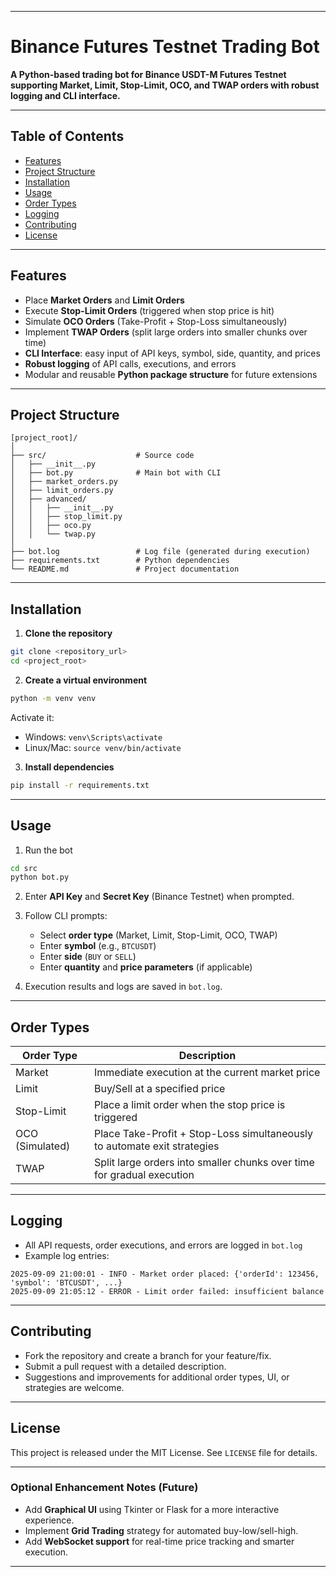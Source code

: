

---

# Binance Futures Testnet Trading Bot

**A Python-based trading bot for Binance USDT-M Futures Testnet supporting Market, Limit, Stop-Limit, OCO, and TWAP orders with robust logging and CLI interface.**

---

## **Table of Contents**

* [Features](#features)
* [Project Structure](#project-structure)
* [Installation](#installation)
* [Usage](#usage)
* [Order Types](#order-types)
* [Logging](#logging)
* [Contributing](#contributing)
* [License](#license)

---

## **Features**

* Place **Market Orders** and **Limit Orders**
* Execute **Stop-Limit Orders** (triggered when stop price is hit)
* Simulate **OCO Orders** (Take-Profit + Stop-Loss simultaneously)
* Implement **TWAP Orders** (split large orders into smaller chunks over time)
* **CLI Interface**: easy input of API keys, symbol, side, quantity, and prices
* **Robust logging** of API calls, executions, and errors
* Modular and reusable **Python package structure** for future extensions

---

## **Project Structure**

```
[project_root]/
│
├── src/                    # Source code
│   ├── __init__.py
│   ├── bot.py              # Main bot with CLI
│   ├── market_orders.py
│   ├── limit_orders.py
│   ├── advanced/
│   │   ├── __init__.py
│   │   ├── stop_limit.py
│   │   ├── oco.py
│   │   └── twap.py
│
├── bot.log                 # Log file (generated during execution)
├── requirements.txt        # Python dependencies
└── README.md               # Project documentation
```

---

## **Installation**

1. **Clone the repository**

```bash
git clone <repository_url>
cd <project_root>
```

2. **Create a virtual environment**

```bash
python -m venv venv
```

Activate it:

* Windows: `venv\Scripts\activate`
* Linux/Mac: `source venv/bin/activate`

3. **Install dependencies**

```bash
pip install -r requirements.txt
```

---

## **Usage**

1. Run the bot

```bash
cd src
python bot.py
```

2. Enter **API Key** and **Secret Key** (Binance Testnet) when prompted.

3. Follow CLI prompts:

   * Select **order type** (Market, Limit, Stop-Limit, OCO, TWAP)
   * Enter **symbol** (e.g., `BTCUSDT`)
   * Enter **side** (`BUY` or `SELL`)
   * Enter **quantity** and **price parameters** (if applicable)

4. Execution results and logs are saved in `bot.log`.

---

## **Order Types**

| Order Type      | Description                                                              |
| --------------- | ------------------------------------------------------------------------ |
| Market          | Immediate execution at the current market price                          |
| Limit           | Buy/Sell at a specified price                                            |
| Stop-Limit      | Place a limit order when the stop price is triggered                     |
| OCO (Simulated) | Place Take-Profit + Stop-Loss simultaneously to automate exit strategies |
| TWAP            | Split large orders into smaller chunks over time for gradual execution   |

---

## **Logging**

* All API requests, order executions, and errors are logged in `bot.log`
* Example log entries:

```
2025-09-09 21:00:01 - INFO - Market order placed: {'orderId': 123456, 'symbol': 'BTCUSDT', ...}
2025-09-09 21:05:12 - ERROR - Limit order failed: insufficient balance
```

---

## **Contributing**

* Fork the repository and create a branch for your feature/fix.
* Submit a pull request with a detailed description.
* Suggestions and improvements for additional order types, UI, or strategies are welcome.

---

## **License**

This project is released under the MIT License. See `LICENSE` file for details.

---

### Optional Enhancement Notes (Future)

* Add **Graphical UI** using Tkinter or Flask for a more interactive experience.
* Implement **Grid Trading** strategy for automated buy-low/sell-high.
* Add **WebSocket support** for real-time price tracking and smarter execution.

---


